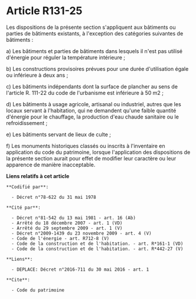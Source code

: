 # Article R131-25

Les dispositions de la présente section s'appliquent aux bâtiments ou parties de bâtiments existants, à l'exception des
catégories suivantes de bâtiments : 

a) Les bâtiments et parties de bâtiments dans lesquels il n'est pas utilisé d'énergie pour réguler la température
intérieure ; 

b) Les constructions provisoires prévues pour une durée d'utilisation égale ou inférieure à deux ans ; 

c) Les bâtiments indépendants dont la surface de plancher au sens de l'article R. 111-22 du code de l'urbanisme est
inférieure à 50 m2 ; 

d) Les bâtiments à usage agricole, artisanal ou industriel, autres que les locaux servant à l'habitation, qui ne demandent
qu'une faible quantité d'énergie pour le chauffage, la production d'eau chaude sanitaire ou le refroidissement ; 

e) Les bâtiments servant de lieux de culte ; 

f) Les monuments historiques classés ou inscrits à l'inventaire en application du code du patrimoine, lorsque l'application
des dispositions de la présente section aurait pour effet de modifier leur caractère ou leur apparence de manière
inacceptable.

**Liens relatifs à cet article**

	**Codifié par**:

	  - Décret n°78-622 du 31 mai 1978

	**Cité par**:

	  - Décret n°81-542 du 13 mai 1981 - art. 16 (Ab)
	  - Arrêté du 18 décembre 2007 - art. 1 (VD)
	  - Arrêté du 29 septembre 2009 - art. 1 (V)
	  - Décret n°2009-1439 du 23 novembre 2009 - art. 4 (V)
	  - Code de l'énergie - art. R712-8 (V)
	  - Code de la construction et de l'habitation. - art. R*161-1 (VD)
	  - Code de la construction et de l'habitation. - art. R*442-27 (V)

	**Liens**:

	  - DEPLACE: Décret n°2016-711 du 30 mai 2016 - art. 1

	**Cite**:

	  - Code du patrimoine
